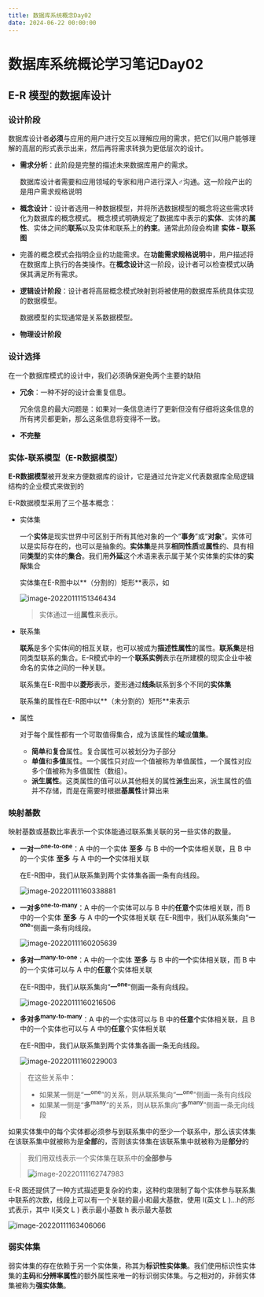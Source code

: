 ```yaml
---
title: 数据库系统概念Day02
date: 2024-06-22 00:00:00
---
```

# 数据库系统概论学习笔记Day02

## E-R 模型的数据库设计

### 设计阶段

数据库设计者**必须**与应用的用户进行交互以理解应用的需求，把它们以用户能够理解的高层的形式表示出来，然后再将需求转换为更低层次的设计。

- **需求分析**：此阶段是完整的描述未来数据库用户的需求。

  数据库设计者需要和应用领域的专家和用户进行深入♂沟通。这一阶段产出的是用户需求规格说明

- **概念设计**：设计者选用一种数据模型，并将所选数据模型的概念将这些需求转化为数据库的概念模式。
  概念模式明确规定了数据库中表示的**实体**、实体的**属性**、实体之间的**联系**以及实体和联系上的**约束**。通常此阶段会构建 **实体 - 联系图**

- 完善的概念模式会指明企业的功能需求。在**功能需求规格说明**中，用户描述将在数据库上执行的各类操作。在**概念设计**这一阶段，设计者可以检查模式以确保其满足所有需求。

- **逻辑设计阶段**：设计者将高层概念模式映射到将被使用的数据库系统具体实现的数据模型。

  数据模型的实现通常是关系数据模型。

- **物理设计阶段**

### 设计选择

在一个数据库模式的设计中，我们必须确保避免两个主要的缺陷

- **冗余**：一种不好的设计会重复信息。

  冗余信息的最大问题是：如果对一条信息进行了更新但没有仔细将这条信息的所有拷贝都更新，那么这条信息将变得不一致。

- **不完整**

### 实体-联系模型（E-R数据模型）

**E-R数据模型**被开发来方便数据库的设计，它是通过允许定义代表数据库全局逻辑结构的企业模式来做到的

E-R数据模型采用了三个基本概念：

- 实体集

  一个**实体**是现实世界中可区别于所有其他对象的一个“**事务**”或“**对象**”。实体可以是实际存在的，也可以是抽象的。**实体集**是共享**相同性质**或**属性**的、具有相同**类型**的实体的**集合**。我们用**外延**这个术语来表示属于某个实体集的实体的**实际**集合

  实体集在E-R图中以**（分割的）矩形**表示，如

  ![image-20220111151346434](https://gitee.com/w_c_y_929/extra_bed/raw/master/image-20220111151346434.png)

  

  >  实体通过一组**属性**来表示。

- 联系集

  **联系**是多个实体间的相互关联，也可以被成为**描述性属性**的属性。**联系集**是相同类型联系的集合。E-R模式中的一个**联系实例**表示在所建模的现实企业中被命名的实体之间的一种关联。

  联系集在E-R图中以**菱形**表示，菱形通过**线条**联系到多个不同的**实体集**

  联系集的属性在E-R图中以**（未分割的）矩形**来表示

- 属性

  对于每个属性都有一个可取值得集合，成为该属性的**域**或**值集**。

  - **简单**和**复合**属性。复合属性可以被划分为子部分
  - **单值**和**多值**属性。一个属性只对应一个值被称为单值属性，一个属性对应多个值被称为多值属性（数组）。
  - **派生属性**。这类属性的值可以从其他相关的属性**派生**出来，派生属性的值并不存储，而是在需要时根据**基属性**计算出来

### 映射基数

映射基数或基数比率表示一个实体能通过联系集关联的另一些实体的数量。

- **一对一<sup>one-to-one</sup>**：A 中的一个实体 **至多** 与 B 中的**一个**实体相关联，且 B 中的一个实体 **至多** 与 A 中的**一个**实体相关联

  在E-R图中，我们从联系集到两个实体集各画一条有向线段。

  ![image-20220111160338881](https://gitee.com/w_c_y_929/extra_bed/raw/master/image-20220111160338881.png)

- **一对多<sup>one-to-many</sup>**：A 中的一个实体可以与 B 中的**任意个**实体相关联，而 B 中的一个实体 **至多** 与 A 中的**一个**实体相关联
  在E-R图中，我们从联系集向“**一<sup>one</sup>**”侧画一条有向线段。

  ![image-20220111160205639](https://gitee.com/w_c_y_929/extra_bed/raw/master/image-20220111160205639.png)

- **多对一<sup>many-to-one</sup>**：A 中的一个实体 **至多** 与 B 中的**一个**实体相关联，而 B 中的一个实体可以与 A 中的**任意**个实体相关联

  在E-R图中，我们从联系集向“**一<sup>one</sup>**”侧画一条有向线段。

  ![image-20220111160216506](https://gitee.com/w_c_y_929/extra_bed/raw/master/image-20220111160216506.png)

- **多对多<sup>many-to-many</sup>**：A 中的一个实体可以与 B 中的**任意个**实体相关联，且 B 中的一个实体也可以与 A 中的**任意**个实体相关联

  在E-R图中，我们从联系集到两个实体集各画一条无向线段。

  ![image-20220111160229003](https://gitee.com/w_c_y_929/extra_bed/raw/master/image-20220111160229003.png)

> 在这些关系中：
>
> - 如果某一侧是“**一<sup>one</sup>**”的关系，则从联系集向“**一<sup>one</sup>**”侧画一条有向线段
> - 如果某一侧是“**多<sup>many</sup>**”的关系，则从联系集向“**多<sup>many</sup>**”侧画一条无向线段

如果实体集中的每个实体都必须参与到联系集中的至少一个联系中，那么该实体集在该联系集中就被称为是**全部**的，否则该实体集在该联系集中就被称为是**部分**的

> 我们用双线表示一个实体集在联系中的**全部参与**
>
> ![image-20220111162747983](https://gitee.com/w_c_y_929/extra_bed/raw/master/image-20220111162747983.png)

E-R 图还提供了一种方式描述更复杂的约束，这种约束限制了每个实体参与联系集中联系的次数，线段上可以有一个关联的最小和最大基数，使用 l(英文 L )...h的形式表示，其中 l(英文 L ) 表示最小基数 h 表示最大基数

![image-20220111163406066](https://gitee.com/w_c_y_929/extra_bed/raw/master/image-20220111163406066.png)

### 弱实体集

弱实体集的存在依赖于另一个实体集，称其为**标识性实体集**。我们使用标识性实体集的**主码**和**分辨率属性**的额外属性来唯一的标识弱实体集。与之相对的，非弱实体集被称为**强实体集**。



